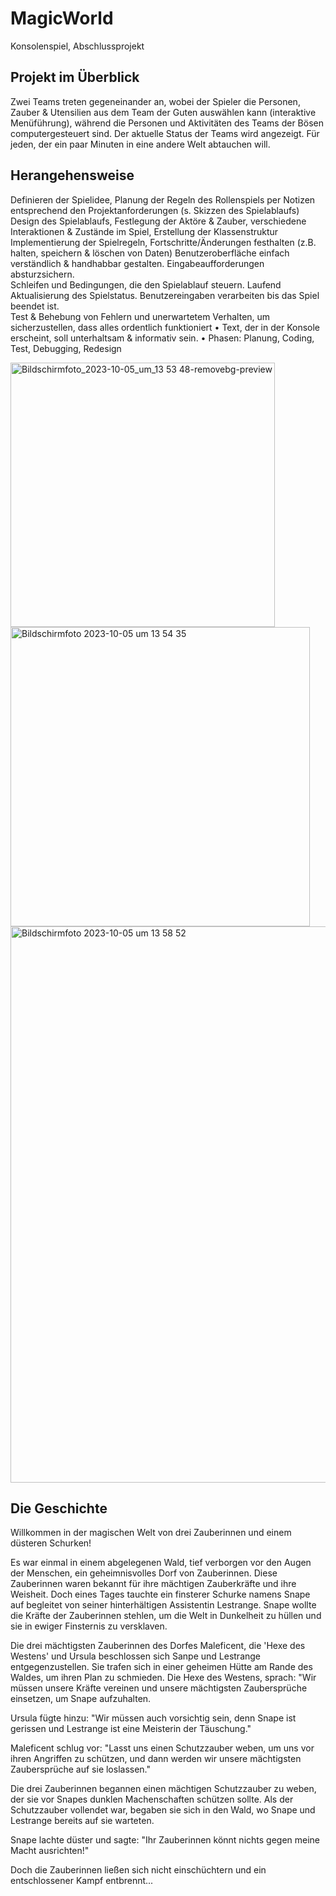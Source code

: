 # MagicWorld
Konsolenspiel, Abschlussprojekt

## Projekt im Überblick
Zwei Teams treten gegeneinander an, wobei der Spieler die Personen, Zauber & Utensilien aus dem Team der Guten auswählen kann (interaktive Menüführung), während die Personen und Aktivitäten des Teams der Bösen computergesteuert sind.
Der aktuelle Status der Teams wird angezeigt.
Für jeden, der ein paar Minuten in eine andere Welt abtauchen will.

## Herangehensweise

Definieren der Spielidee, Planung der Regeln des Rollenspiels per Notizen entsprechend den Projektanforderungen (s. Skizzen des Spielablaufs)
Design des Spielablaufs, Festlegung der Aktöre & Zauber, verschiedene Interaktionen & Zustände im Spiel, Erstellung der Klassenstruktur  
Implementierung der Spielregeln, Fortschritte/Änderungen festhalten (z.B. halten, speichern & löschen von Daten)
Benutzeroberfläche einfach verständlich & handhabbar gestalten. Eingabeaufforderungen absturzsichern.  
Schleifen und Bedingungen, die den Spielablauf steuern. 
Laufend Aktualisierung des Spielstatus.
Benutzereingaben verarbeiten bis das Spiel beendet ist.  
Test & Behebung von Fehlern und unerwartetem Verhalten, um sicherzustellen,
   dass alles ordentlich funktioniert
• Text, der in der Konsole erscheint, soll unterhaltsam & informativ sein.
• Phasen: Planung, Coding, Test, Debugging, Redesign

<img width="423" alt="Bildschirmfoto_2023-10-05_um_13 53 48-removebg-preview" src="https://github.com/BernadetteWerneke/MagicWorld/assets/120725476/c33e11ea-f02f-41a2-b81c-852eab367d71">
<img width="479" alt="Bildschirmfoto 2023-10-05 um 13 54 35" src="https://github.com/BernadetteWerneke/MagicWorld/assets/120725476/07b08209-c7b4-4dd8-9ac7-4278420ab655">
<img width="890" alt="Bildschirmfoto 2023-10-05 um 13 58 52" src="https://github.com/BernadetteWerneke/MagicWorld/assets/120725476/6a2210be-6f81-416b-ba2b-9d7d5704cd27">

## Die Geschichte
Willkommen in der magischen Welt von drei Zauberinnen und einem düsteren Schurken!

Es war einmal in einem abgelegenen Wald, tief verborgen vor den Augen der Menschen, 
ein geheimnisvolles Dorf von Zauberinnen. Diese Zauberinnen waren bekannt für ihre mächtigen 
Zauberkräfte und ihre Weisheit. Doch eines Tages tauchte ein finsterer Schurke namens 
Snape auf begleitet von seiner hinterhältigen Assistentin Lestrange. Snape wollte 
die Kräfte der Zauberinnen stehlen, um die Welt in Dunkelheit zu hüllen und sie in ewiger 
Finsternis zu versklaven.

Die drei mächtigsten Zauberinnen des Dorfes Maleficent, die 'Hexe des Westens' und Ursula 
beschlossen sich Sanpe und Lestrange entgegenzustellen. Sie trafen sich in einer geheimen 
Hütte am Rande des Waldes, um ihren Plan zu schmieden. Die Hexe des Westens, sprach: "Wir 
müssen unsere Kräfte vereinen und unsere mächtigsten Zaubersprüche einsetzen, um Snape
aufzuhalten.

Ursula fügte hinzu: "Wir müssen auch vorsichtig sein, denn Snape ist gerissen und 
Lestrange ist eine Meisterin der Täuschung."

Maleficent schlug vor: "Lasst uns einen Schutzzauber weben, um uns vor ihren Angriffen
zu schützen, und dann werden wir unsere mächtigsten Zaubersprüche auf sie loslassen."

Die drei Zauberinnen begannen einen mächtigen Schutzzauber zu weben, der sie vor Snapes 
dunklen Machenschaften schützen sollte. Als der Schutzzauber vollendet war, begaben sie 
sich in den Wald, wo Snape und Lestrange bereits auf sie warteten.

Snape lachte düster und sagte: "Ihr Zauberinnen könnt nichts gegen meine Macht ausrichten!"

Doch die Zauberinnen ließen sich nicht einschüchtern und ein entschlossener Kampf entbrennt...
